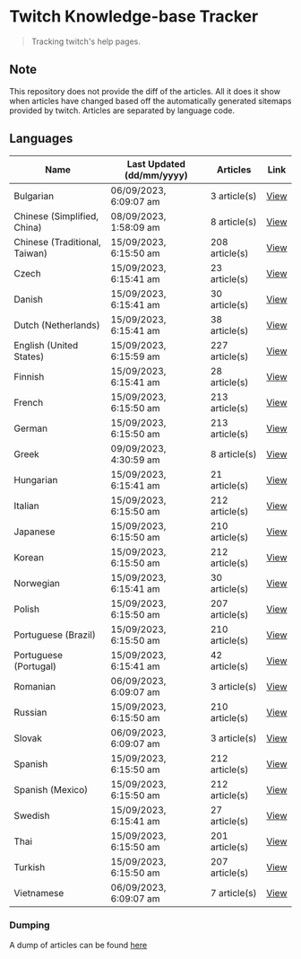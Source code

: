 # Twitch Knowledge-base Tracker
> Tracking twitch's help pages. 

## Note
This repository does not provide the diff of the articles. All it does it show when articles have changed based
off the automatically generated sitemaps provided by twitch. Articles are separated by language code.

## Languages

| Name                          | Last Updated (dd/mm/yyyy) | Articles       | Link                   |
|-------------------------------|---------------------------|----------------|------------------------|
| Bulgarian                     | 06/09/2023, 6:09:07 am    | 3 article(s)   | [View](docs/bg.md)     |
| Chinese (Simplified, China)   | 08/09/2023, 1:58:09 am    | 8 article(s)   | [View](docs/zh_CN.md)  |
| Chinese (Traditional, Taiwan) | 15/09/2023, 6:15:50 am    | 208 article(s) | [View](docs/zh_TW.md)  |
| Czech                         | 15/09/2023, 6:15:41 am    | 23 article(s)  | [View](docs/cs.md)     |
| Danish                        | 15/09/2023, 6:15:41 am    | 30 article(s)  | [View](docs/da.md)     |
| Dutch (Netherlands)           | 15/09/2023, 6:15:41 am    | 38 article(s)  | [View](docs/nl_NL.md)  |
| English (United States)       | 15/09/2023, 6:15:59 am    | 227 article(s) | [View](docs/en_US.md)  |
| Finnish                       | 15/09/2023, 6:15:41 am    | 28 article(s)  | [View](docs/fi.md)     |
| French                        | 15/09/2023, 6:15:50 am    | 213 article(s) | [View](docs/fr.md)     |
| German                        | 15/09/2023, 6:15:50 am    | 213 article(s) | [View](docs/de.md)     |
| Greek                         | 09/09/2023, 4:30:59 am    | 8 article(s)   | [View](docs/el.md)     |
| Hungarian                     | 15/09/2023, 6:15:41 am    | 21 article(s)  | [View](docs/hu.md)     |
| Italian                       | 15/09/2023, 6:15:50 am    | 212 article(s) | [View](docs/it.md)     |
| Japanese                      | 15/09/2023, 6:15:50 am    | 210 article(s) | [View](docs/ja.md)     |
| Korean                        | 15/09/2023, 6:15:50 am    | 212 article(s) | [View](docs/ko.md)     |
| Norwegian                     | 15/09/2023, 6:15:41 am    | 30 article(s)  | [View](docs/no.md)     |
| Polish                        | 15/09/2023, 6:15:50 am    | 207 article(s) | [View](docs/pl.md)     |
| Portuguese (Brazil)           | 15/09/2023, 6:15:50 am    | 210 article(s) | [View](docs/pt_BR.md)  |
| Portuguese (Portugal)         | 15/09/2023, 6:15:41 am    | 42 article(s)  | [View](docs/pt_PT.md)  |
| Romanian                      | 06/09/2023, 6:09:07 am    | 3 article(s)   | [View](docs/ro.md)     |
| Russian                       | 15/09/2023, 6:15:50 am    | 210 article(s) | [View](docs/ru.md)     |
| Slovak                        | 06/09/2023, 6:09:07 am    | 3 article(s)   | [View](docs/sk.md)     |
| Spanish                       | 15/09/2023, 6:15:50 am    | 212 article(s) | [View](docs/es.md)     |
| Spanish (Mexico)              | 15/09/2023, 6:15:50 am    | 212 article(s) | [View](docs/es_MX.md)  |
| Swedish                       | 15/09/2023, 6:15:41 am    | 27 article(s)  | [View](docs/sv.md)     |
| Thai                          | 15/09/2023, 6:15:50 am    | 201 article(s) | [View](docs/th.md)     |
| Turkish                       | 15/09/2023, 6:15:50 am    | 207 article(s) | [View](docs/tr.md)     |
| Vietnamese                    | 06/09/2023, 6:09:07 am    | 7 article(s)   | [View](docs/vi.md)     |

### Dumping
A dump of articles can be found [here](docs/RAW.md)